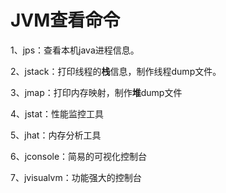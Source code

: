 # JVM查看命令

1、jps：查看本机java进程信息。

2、jstack：打印线程的**栈**信息，制作线程dump文件。

3、jmap：打印内存映射，制作**堆**dump文件

4、jstat：性能监控工具

5、jhat：内存分析工具

6、jconsole：简易的可视化控制台

7、jvisualvm：功能强大的控制台